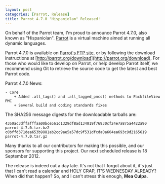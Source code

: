 ```yaml
---
layout: post
categories: [Parrot, Release]
title: Parrot 4.7.0 "Hispaniolan" Released!
---
```


On behalf of the Parrot team, I'm proud to announce Parrot 4.7.0, also known
as "Hispaniolan".  [Parrot](http://parrot.org/) is a virtual machine aimed
at running all dynamic languages.

Parrot 4.7.0 is available on
[Parrot's FTP site](ftp://ftp.parrot.org/pub/parrot/releases/devel/4.7.0/),
or by following the download instructions at
[http://parrot.org/download](http://parrot.org/download).  For those who would
like to develop on Parrot, or help develop Parrot itself, we recommend using
Git to retrieve the source code to get the latest and best Parrot code.

Parrot 4.7.0 News:

    - Core
        + Added .all_tags() and .all_tagged_pmcs() methods to PackfileView PMC
        + Several build and coding standards fixes


The SHA256 message digests for the downloadable tarballs are:

    4360ac3dffafffaa00bce561c1329df8ad134019f76930cf24e7a875a4422a90 parrot-4.7.0.tar.bz2
    c0bffd371dea653b9881ab2cc9ae5a57dc9f531dfcda0a604ea693c9d2165619 parrot-4.7.0.tar.gz

Many thanks to all our contributors for making this possible, and our sponsors
for supporting this project.  Our next scheduled release is 18 September 2012.

The release is indeed out a day late. It's not that I forgot about it, it's just
that I can't read a calendar and HOLY CRAP, IT'S WEDNESDAY ALREADY? When did
that happen? So, and I can't stress this enough, **Mea Culpa**.


